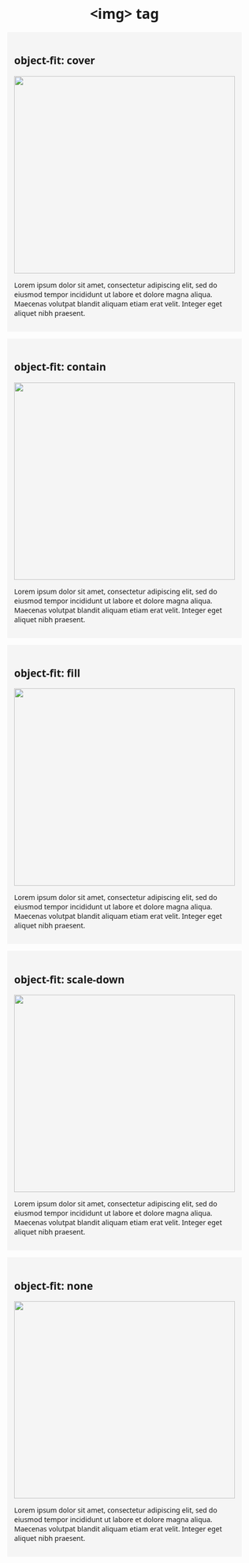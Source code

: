 <!DOCTYPE html>
<html lang="en">

<head>
    <meta charset="utf-8">
    <meta name="viewport" content="width=device-width, initial-scale=1">
    <title>&lt;img&gt; tag demo</title>
    <style>
        body {
            padding: 1em;
            font-family: system-ui;
        }
        h1 {
            text-align: center;
        }
        img {
            width: 100%;
        }
        .section {
            margin: 1em;
            padding: 1em;
            background-color: #F5F5F5;
        }
    </style>
</head>
<body>
    <h1>&lt;img&gt; tag</h1>
    <div class="section">
        <h2>object-fit: cover</h2>
        <img src="https://web-dev.imgix.net/image/j2RDdG43oidUy6AL6LovThjeX9c2/bhO3chAuvC09AxtHyx7e.jpg" width="800" height="400" style="object-fit: cover">
        <p>
            Lorem ipsum dolor sit amet, consectetur adipiscing elit, sed do eiusmod tempor incididunt ut labore et
            dolore magna aliqua. Maecenas volutpat blandit aliquam etiam erat velit. Integer eget aliquet nibh praesent.
        </p>
    </div>
    <div class="section">
        <h2>object-fit: contain</h2>
        <img src="https://web-dev.imgix.net/image/j2RDdG43oidUy6AL6LovThjeX9c2/bhO3chAuvC09AxtHyx7e.jpg" width="800" height="400" style="object-fit: contain">
        <p>
            Lorem ipsum dolor sit amet, consectetur adipiscing elit, sed do eiusmod tempor incididunt ut labore et
            dolore magna aliqua. Maecenas volutpat blandit aliquam etiam erat velit. Integer eget aliquet nibh praesent.
        </p>
    </div>
    <div class="section">
        <h2>object-fit: fill</h2>
        <img src="https://web-dev.imgix.net/image/j2RDdG43oidUy6AL6LovThjeX9c2/bhO3chAuvC09AxtHyx7e.jpg" width="800" height="400" style="object-fit: fill">
        <p>
            Lorem ipsum dolor sit amet, consectetur adipiscing elit, sed do eiusmod tempor incididunt ut labore et
            dolore magna aliqua. Maecenas volutpat blandit aliquam etiam erat velit. Integer eget aliquet nibh praesent.
        </p>
    </div>
    <div class="section">
        <h2>object-fit: scale-down</h2>
        <img src="https://web-dev.imgix.net/image/j2RDdG43oidUy6AL6LovThjeX9c2/bhO3chAuvC09AxtHyx7e.jpg" width="800" height="400" style="object-fit: scale-down">
        <p>
            Lorem ipsum dolor sit amet, consectetur adipiscing elit, sed do eiusmod tempor incididunt ut labore et
            dolore magna aliqua. Maecenas volutpat blandit aliquam etiam erat velit. Integer eget aliquet nibh praesent.
        </p>
    </div>
    <div class="section">
        <h2>object-fit: none</h2>
        <img src="https://web-dev.imgix.net/image/j2RDdG43oidUy6AL6LovThjeX9c2/bhO3chAuvC09AxtHyx7e.jpg" width="800" height="400" style="object-fit: none">
        <p>
            Lorem ipsum dolor sit amet, consectetur adipiscing elit, sed do eiusmod tempor incididunt ut labore et
            dolore magna aliqua. Maecenas volutpat blandit aliquam etiam erat velit. Integer eget aliquet nibh praesent.
        </p>
    </div>
</body>